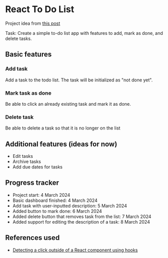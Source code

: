 # React To Do List

Project idea from [this post](https://medium.com/@rohan.fulzele/50-beginner-and-intermediate-level-react-project-ideas-%EF%B8%8F-809b396faa39)

Task: Create a simple to-do list app with features to add, mark as done, and delete tasks.

## Basic features

### Add task
Add a task to the todo list. The task will be initialized as "not done yet".

### Mark task as done
Be able to click an already existing task and mark it as done.

### Delete task
Be able to delete a task so that it is no longer on the list

## Additional features (ideas for now)
* Edit tasks
* Archive tasks
* Add due dates for tasks

## Progress tracker
* Project start: 4 March 2024
* Basic dashboard finished: 4 March 2024
* Add task with user-inputted description: 5 March 2024
* Added button to mark done: 6 March 2024
* Added delete button that removes task from the list: 7 March 2024
* Added support for editing the description of a task: 8 March 2024

## References used
* [Detecting a click outside of a React component using hooks](https://tekolio.com/how-to-detect-a-click-outside-of-a-react-component-using-hooks/)
